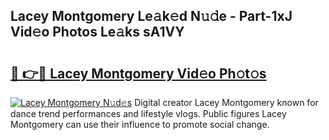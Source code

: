 ## Lacey Montgomery Le𝚊k𝚎d N𝚞𝚍e - Part-1xJ Vid𝚎o Photos Le𝚊ks sA1VY

# <h2><a href="http://fbczyrc.evod.top/?m=Lacey+Montgomery">🔗 👉🔴 Lacey Montgomery Vid𝚎o Ph𝚘t𝚘s</a></h2>

[![Lacey Montgomery N𝚞d𝚎s](https://i.imgur.com/8V9OHl7.gif)](http://fbczyrc.evod.top/?m=Lacey+Montgomery)
Digital creator Lacey Montgomery known for dance trend performances and lifestyle vlogs. Public figures Lacey Montgomery can use their influence to promote social change. 
